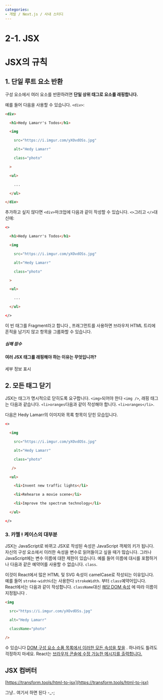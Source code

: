 ```yaml
---
categories:
- 개발 / Next.js / 사내 스터디
---
```

# 2-1. JSX

  

# JSX의 규칙 

## 1\. 단일 루트 요소 반환 

구성 요소에서 여러 요소를 반환하려면 **단일 상위 태그로 요소를 래핑합니다.**

예를 들어 다음을 사용할 수 있습니다. `<div>`:

```html
<div>

  <h1>Hedy Lamarr's Todos</h1>

  <img 

    src="https://i.imgur.com/yXOvdOSs.jpg" 

    alt="Hedy Lamarr" 

    class="photo"

  >

  <ul>

    ...

  </ul>

</div>
```

  

추가하고 싶지 않다면 `<div>`마크업에 다음과 같이 작성할 수 있습니다. `<>`그리고 `</>`대신에:

```html
<>

  <h1>Hedy Lamarr's Todos</h1>

  <img 

    src="https://i.imgur.com/yXOvdOSs.jpg" 

    alt="Hedy Lamarr" 

    class="photo"

  >

  <ul>

    ...

  </ul>

</>
```

이 빈 태그를 Fragment라고 합니다 _[.](https://react.dev/reference/react/Fragment)_ 프래그먼트를 사용하면 브라우저 HTML 트리에 흔적을 남기지 않고 항목을 그룹화할 수 있습니다.

##### 심해 잠수

#### 여러 JSX 태그를 래핑해야 하는 이유는 무엇입니까? 

세부 정보 표시

## 2\. 모든 태그 닫기 

JSX는 태그가 명시적으로 닫히도록 요구합니다. `<img>`되어야 한다 `<img />`, 래핑 태그는 다음과 같습니다. `<li>oranges`다음과 같이 작성해야 합니다. `<li>oranges</li>`.

다음은 Hedy Lamarr의 이미지와 목록 항목이 닫힌 모습입니다.

```html
<>

  <img 

    src="https://i.imgur.com/yXOvdOSs.jpg" 

    alt="Hedy Lamarr" 

    class="photo"

   />

  <ul>

    <li>Invent new traffic lights</li>

    <li>Rehearse a movie scene</li>

    <li>Improve the spectrum technology</li>

  </ul>

</>
```

### 3\. 카멜 ~~!~~ 케이스의 대부분 

JSX는 JavaScript로 바뀌고 JSX로 작성된 속성은 JavaScript 객체의 키가 됩니다. 자신의 구성 요소에서 이러한 속성을 변수로 읽어들이고 싶을 때가 많습니다. 그러나 JavaScript에는 변수 이름에 대한 제한이 있습니다. 예를 들어 이름에 대시를 포함하거나 다음과 같은 예약어를 사용할 수 없습니다. `class`.

이것이 React에서 많은 HTML 및 SVG 속성이 camelCase로 작성되는 이유입니다. 예를 들어 `stroke-width`너는 사용한다 `strokeWidth`. 부터 `class`예약어입니다. React에서는 다음과 같이 작성합니다. `className`대신 [해당 DOM 속성](https://developer.mozilla.org/en-US/docs/Web/API/Element/className) 에 따라 이름이 지정됩니다 .

```html
<img 

  src="https://i.imgur.com/yXOvdOSs.jpg" 

  alt="Hedy Lamarr" 

  className="photo"

/>
```

수 있습니다 [DOM 구성 요소 소품 목록에서 이러한 모든 속성을 찾을](https://react.dev/reference/react-dom/components/common) . 하나라도 틀려도 걱정하지 마세요. React는 [브라우저 콘솔에 수정 가능한 메시지를 출력합니다.](https://developer.mozilla.org/docs/Tools/Browser_Console)

  

  

## JSX 컴버터

[https://transform.tools/html-to-jsx](https://transform.tools/html-to-jsx)  

그냥.. 여기서 하면 된다 -\_-;